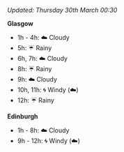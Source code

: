 *Updated: Thursday 30th March 00:30*

**Glasgow**

* 1h - 4h: :cloud: Cloudy
* 5h: :umbrella: Rainy
* 6h, 7h: :cloud: Cloudy
* 8h: :umbrella: Rainy
* 9h: :cloud: Cloudy
* 10h, 11h: :cyclone: Windy (:cloud:)
* 12h: :umbrella: Rainy

**Edinburgh**

* 1h - 8h: :cloud: Cloudy
* 9h - 12h: :cyclone: Windy (:cloud:)
